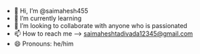 - 👋 Hi, I’m @saimahesh455 
- 🌱 I’m currently learning
- 💞️ I’m looking to collaborate with anyone who is passionated
- 📫 How to reach me --> saimaheshtadivada12345@gmail.com
- 😄 Pronouns: he/him

<!---
saimahesh455/saimahesh455 is a ✨ special ✨ repository because its `README.md` (this file) appears on your GitHub profile.
You can click the Preview link to take a look at your changes.
--->
